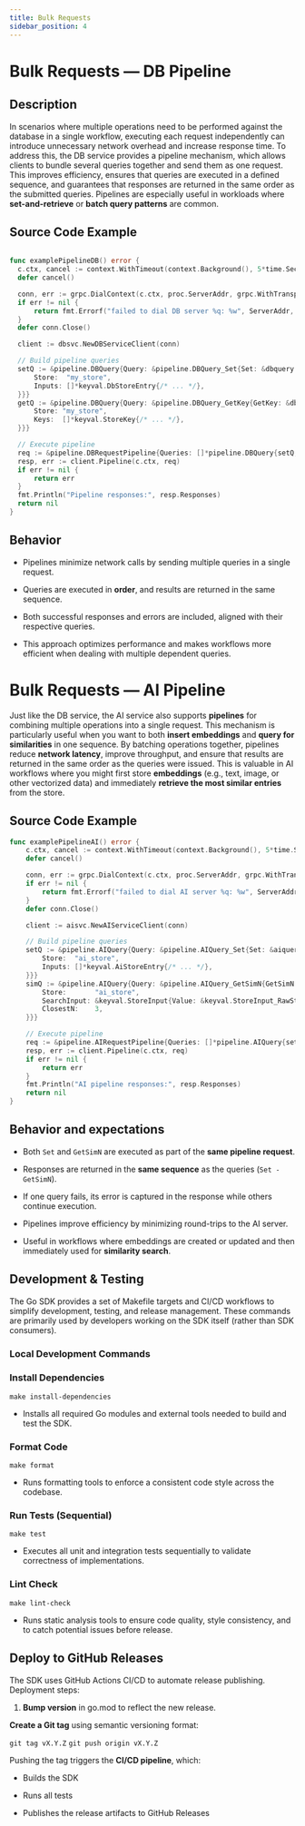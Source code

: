 ```yaml
---
title: Bulk Requests
sidebar_position: 4
---
```


# Bulk Requests — DB Pipeline

## Description

In scenarios where multiple operations need to be performed against the database in a single workflow, executing each request independently can introduce unnecessary network overhead and increase response time. To address this, the DB service provides a pipeline mechanism, which allows clients to bundle several queries together and send them as one request. This improves efficiency, ensures that queries are executed in a defined sequence, and guarantees that responses are returned in the same order as the submitted queries. Pipelines are especially useful in workloads where **set-and-retrieve** or **batch query patterns** are common.

## Source Code Example

```go

func examplePipelineDB() error {
  c.ctx, cancel := context.WithTimeout(context.Background(), 5*time.Second)
  defer cancel()

  conn, err := grpc.DialContext(c.ctx, proc.ServerAddr, grpc.WithTransportCredentials(insecure.NewCredentials()), grpc.WithBlock())
  if err != nil {
      return fmt.Errorf("failed to dial DB server %q: %w", ServerAddr, err)
  }
  defer conn.Close()

  client := dbsvc.NewDBServiceClient(conn)

  // Build pipeline queries
  setQ := &pipeline.DBQuery{Query: &pipeline.DBQuery_Set{Set: &dbquery.Set{
      Store:  "my_store",
      Inputs: []*keyval.DbStoreEntry{/* ... */},
  }}}
  getQ := &pipeline.DBQuery{Query: &pipeline.DBQuery_GetKey{GetKey: &dbquery.GetKey{
      Store: "my_store",
      Keys:  []*keyval.StoreKey{/* ... */},
  }}}

  // Execute pipeline
  req := &pipeline.DBRequestPipeline{Queries: []*pipeline.DBQuery{setQ, getQ}}
  resp, err := client.Pipeline(c.ctx, req)
  if err != nil {
      return err
  }
  fmt.Println("Pipeline responses:", resp.Responses)
  return nil
}

```

## Behavior

- Pipelines minimize network calls by sending multiple queries in a single request.

- Queries are executed in **order**, and results are returned in the same sequence.

- Both successful responses and errors are included, aligned with their respective queries.

- This approach optimizes performance and makes workflows more efficient when dealing with multiple dependent queries.

# Bulk Requests — AI Pipeline

Just like the DB service, the AI service also supports **pipelines** for combining multiple operations into a single request. This mechanism is particularly useful when you want to both **insert embeddings** and **query for similarities** in one sequence. By batching operations together, pipelines reduce **network latency**, improve throughput, and ensure that results are returned in the same order as the queries were issued.
This is valuable in AI workflows where you might first store **embeddings** (e.g., text, image, or other vectorized data) and immediately **retrieve the most similar entries** from the store.

## Source Code Example

```go
func examplePipelineAI() error {
    c.ctx, cancel := context.WithTimeout(context.Background(), 5*time.Second)
    defer cancel()

    conn, err := grpc.DialContext(c.ctx, proc.ServerAddr, grpc.WithTransportCredentials(insecure.NewCredentials()), grpc.WithBlock())
    if err != nil {
        return fmt.Errorf("failed to dial AI server %q: %w", ServerAddr, err)
    }
    defer conn.Close()

    client := aisvc.NewAIServiceClient(conn)

    // Build pipeline queries
    setQ := &pipeline.AIQuery{Query: &pipeline.AIQuery_Set{Set: &aiquery.Set{
        Store:  "ai_store",
        Inputs: []*keyval.AiStoreEntry{/* ... */},
    }}}
    simQ := &pipeline.AIQuery{Query: &pipeline.AIQuery_GetSimN{GetSimN: &aiquery.GetSimN{
        Store:       "ai_store",
        SearchInput: &keyval.StoreInput{Value: &keyval.StoreInput_RawString{RawString: "X"}},
        ClosestN:    3,
    }}}

    // Execute pipeline
    req := &pipeline.AIRequestPipeline{Queries: []*pipeline.AIQuery{setQ, simQ}}
    resp, err := client.Pipeline(c.ctx, req)
    if err != nil {
        return err
    }
    fmt.Println("AI pipeline responses:", resp.Responses)
    return nil
}
```

## Behavior and expectations

- Both `Set` and `GetSimN` are executed as part of the **same pipeline request**.

- Responses are returned in the **same sequence** as the queries (`Set - GetSimN`).

- If one query fails, its error is captured in the response while others continue execution.

- Pipelines improve efficiency by minimizing round-trips to the AI server.

- Useful in workflows where embeddings are created or updated and then immediately used for **similarity search**.

## Development & Testing

The Go SDK provides a set of Makefile targets and CI/CD workflows to simplify development, testing, and release management. These commands are primarily used by developers working on the SDK itself (rather than SDK consumers).

### Local Development Commands

### Install Dependencies

`make install-dependencies`

- Installs all required Go modules and external tools needed to build and test the SDK.

### Format Code

`make format`

- Runs formatting tools to enforce a consistent code style across the codebase.

### Run Tests (Sequential)

`make test`

- Executes all unit and integration tests sequentially to validate correctness of implementations.

### Lint Check

`make lint-check`

- Runs static analysis tools to ensure code quality, style consistency, and to catch potential issues before release.

## Deploy to GitHub Releases

The SDK uses GitHub Actions CI/CD to automate release publishing. Deployment steps:

1. **Bump version** in go.mod to reflect the new release.

**Create a Git tag** using semantic versioning format:

`git tag vX.Y.Z`
`git push origin vX.Y.Z`

Pushing the tag triggers the **CI/CD pipeline**, which:

- Builds the SDK

- Runs all tests

- Publishes the release artifacts to GitHub Releases
